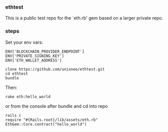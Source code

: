 ### ethtest 

This is a public test repo for the `eth.rb' gem based on a larger private repo.

### steps

Set your env vars:

```shell
ENV['BLOCKCHAIN_PROVIDER_ENDPOINT']
ENV['PRIVATE_SIGNING_KEY']
ENV['ETH_WALLET_ADDRESS']
```

```
clone https://github.com/unixneo/ethtest.git
cd ethtest
bundle
```
Then:

```
rake eth:hello_world
```

or from the console after bundle and cd into repo

```
rails c
require "#{Rails.root}/lib/assets/eth.rb"
EthGem::Core.contract("hello_world")
```